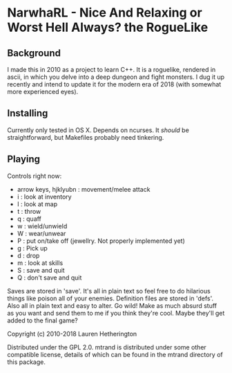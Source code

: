 # NarwhaRL - Nice And Relaxing or Worst Hell Always? the RogueLike

## Background

I made this in 2010 as a project to learn C++. It is a roguelike, rendered in ascii, in which you delve into a deep dungeon and fight monsters. I dug it up recently and intend to update it for the modern era of 2018 (with somewhat more experienced eyes).

## Installing

Currently only tested in OS X. Depends on ncurses. It _should_ be straightforward, but Makefiles probably need tinkering.

## Playing

Controls right now:

* arrow keys, hjklyubn : movement/melee attack
* i : look at inventory
* l : look at map
* t : throw
* q : quaff
* w : wield/unwield
* W : wear/unwear
* P : put on/take off (jewellry. Not properly implemented yet)
* g : Pick up
* d : drop
* m : look at skills
* S : save and quit
* Q : don't save and quit

Saves are stored in 'save'. It's all in plain text so feel free to do hilarious things like poison all of your enemies.
Definition files are stored in 'defs'. Also all in plain text and easy to alter. Go wild! Make as much absurd stuff as you want and send them to me if you think they're cool. Maybe they'll get added to the final game?

Copyright (c) 2010-2018 Lauren Hetherington

Distributed under the GPL 2.0. mtrand is distributed under some other compatible license, details of which can be found in the mtrand directory of this package.
